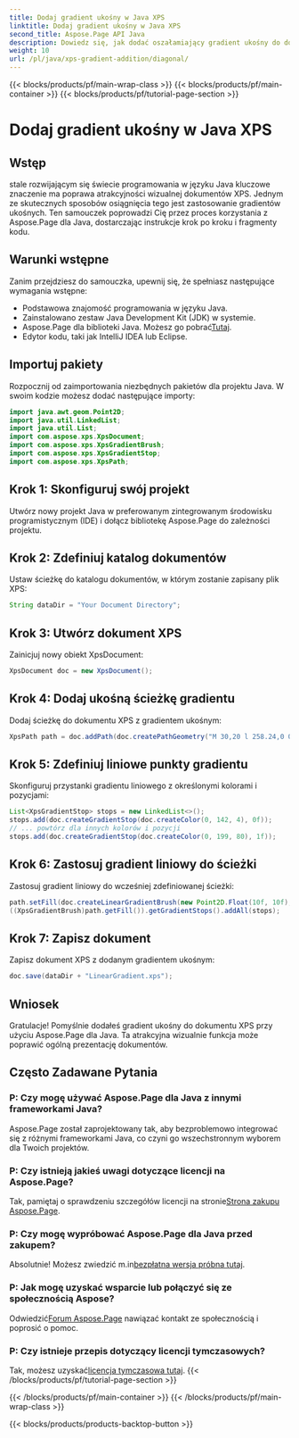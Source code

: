 ```yaml
---
title: Dodaj gradient ukośny w Java XPS
linktitle: Dodaj gradient ukośny w Java XPS
second_title: Aspose.Page API Java
description: Dowiedz się, jak dodać oszałamiający gradient ukośny do dokumentów XPS w Javie za pomocą Aspose.Page. Podnieś poziom swojej prezentacji wizualnej bez wysiłku.
weight: 10
url: /pl/java/xps-gradient-addition/diagonal/
---
```


{{< blocks/products/pf/main-wrap-class >}}
{{< blocks/products/pf/main-container >}}
{{< blocks/products/pf/tutorial-page-section >}}

# Dodaj gradient ukośny w Java XPS

## Wstęp
stale rozwijającym się świecie programowania w języku Java kluczowe znaczenie ma poprawa atrakcyjności wizualnej dokumentów XPS. Jednym ze skutecznych sposobów osiągnięcia tego jest zastosowanie gradientów ukośnych. Ten samouczek poprowadzi Cię przez proces korzystania z Aspose.Page dla Java, dostarczając instrukcje krok po kroku i fragmenty kodu.
## Warunki wstępne
Zanim przejdziesz do samouczka, upewnij się, że spełniasz następujące wymagania wstępne:
- Podstawowa znajomość programowania w języku Java.
- Zainstalowano zestaw Java Development Kit (JDK) w systemie.
-  Aspose.Page dla biblioteki Java. Możesz go pobrać[Tutaj](https://releases.aspose.com/page/java/).
- Edytor kodu, taki jak IntelliJ IDEA lub Eclipse.
## Importuj pakiety
Rozpocznij od zaimportowania niezbędnych pakietów dla projektu Java. W swoim kodzie możesz dodać następujące importy:
```java
import java.awt.geom.Point2D;
import java.util.LinkedList;
import java.util.List;
import com.aspose.xps.XpsDocument;
import com.aspose.xps.XpsGradientBrush;
import com.aspose.xps.XpsGradientStop;
import com.aspose.xps.XpsPath;
```
## Krok 1: Skonfiguruj swój projekt
Utwórz nowy projekt Java w preferowanym zintegrowanym środowisku programistycznym (IDE) i dołącz bibliotekę Aspose.Page do zależności projektu.
## Krok 2: Zdefiniuj katalog dokumentów
Ustaw ścieżkę do katalogu dokumentów, w którym zostanie zapisany plik XPS:
```java
String dataDir = "Your Document Directory";
```
## Krok 3: Utwórz dokument XPS
Zainicjuj nowy obiekt XpsDocument:
```java
XpsDocument doc = new XpsDocument();
```
## Krok 4: Dodaj ukośną ścieżkę gradientu
Dodaj ścieżkę do dokumentu XPS z gradientem ukośnym:
```java
XpsPath path = doc.addPath(doc.createPathGeometry("M 30,20 l 258.24,0 0,56.64 -258.24,0 Z"));
```
## Krok 5: Zdefiniuj liniowe punkty gradientu
Skonfiguruj przystanki gradientu liniowego z określonymi kolorami i pozycjami:
```java
List<XpsGradientStop> stops = new LinkedList<>();
stops.add(doc.createGradientStop(doc.createColor(0, 142, 4), 0f));
// ... powtórz dla innych kolorów i pozycji
stops.add(doc.createGradientStop(doc.createColor(0, 199, 80), 1f));
```
## Krok 6: Zastosuj gradient liniowy do ścieżki
Zastosuj gradient liniowy do wcześniej zdefiniowanej ścieżki:
```java
path.setFill(doc.createLinearGradientBrush(new Point2D.Float(10f, 10f), new Point2D.Float(228f, 100f)));
((XpsGradientBrush)path.getFill()).getGradientStops().addAll(stops);
```
## Krok 7: Zapisz dokument
Zapisz dokument XPS z dodanym gradientem ukośnym:
```java
doc.save(dataDir + "LinearGradient.xps");
```
## Wniosek
Gratulacje! Pomyślnie dodałeś gradient ukośny do dokumentu XPS przy użyciu Aspose.Page dla Java. Ta atrakcyjna wizualnie funkcja może poprawić ogólną prezentację dokumentów.
## Często Zadawane Pytania
### P: Czy mogę używać Aspose.Page dla Java z innymi frameworkami Java?
Aspose.Page został zaprojektowany tak, aby bezproblemowo integrować się z różnymi frameworkami Java, co czyni go wszechstronnym wyborem dla Twoich projektów.
### P: Czy istnieją jakieś uwagi dotyczące licencji na Aspose.Page?
 Tak, pamiętaj o sprawdzeniu szczegółów licencji na stronie[Strona zakupu Aspose.Page](https://purchase.aspose.com/buy).
### P: Czy mogę wypróbować Aspose.Page dla Java przed zakupem?
 Absolutnie! Możesz zwiedzić m.in[bezpłatna wersja próbna tutaj](https://releases.aspose.com/).
### P: Jak mogę uzyskać wsparcie lub połączyć się ze społecznością Aspose?
 Odwiedzić[Forum Aspose.Page](https://forum.aspose.com/c/page/39) nawiązać kontakt ze społecznością i poprosić o pomoc.
### P: Czy istnieje przepis dotyczący licencji tymczasowych?
 Tak, możesz uzyskać[licencja tymczasowa tutaj](https://purchase.aspose.com/temporary-license/).
{{< /blocks/products/pf/tutorial-page-section >}}

{{< /blocks/products/pf/main-container >}}
{{< /blocks/products/pf/main-wrap-class >}}

{{< blocks/products/products-backtop-button >}}
